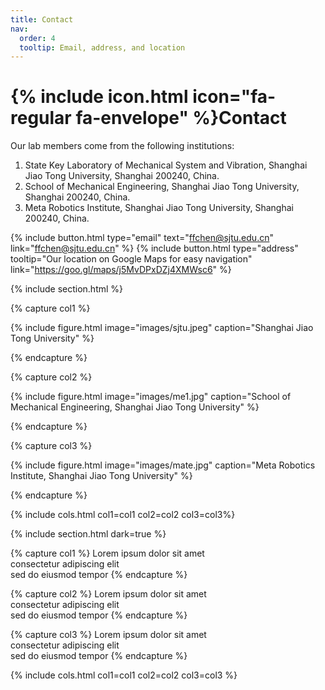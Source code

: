 ```yaml
---
title: Contact
nav:
  order: 4
  tooltip: Email, address, and location
---
```


# {% include icon.html icon="fa-regular fa-envelope" %}Contact

Our lab members come from the following institutions:
1. State Key Laboratory of Mechanical System and Vibration, Shanghai Jiao Tong University, Shanghai 200240, China.
2. School of Mechanical Engineering, Shanghai Jiao Tong University, Shanghai 200240, China.
3. Meta Robotics Institute, Shanghai Jiao Tong University, Shanghai 200240, China.

{%
  include button.html
  type="email"
  text="ffchen@sjtu.edu.cn"
  link="ffchen@sjtu.edu.cn"
%}
{%
  include button.html
  type="address"
  tooltip="Our location on Google Maps for easy navigation"
  link="https://goo.gl/maps/j5MvDPxDZj4XMWsc6"
%}

{% include section.html %}

{% capture col1 %}

{%
  include figure.html
  image="images/sjtu.jpeg"
  caption="Shanghai Jiao Tong University"
%}

{% endcapture %}

{% capture col2 %}

{%
  include figure.html
  image="images/me1.jpg"
  caption="School of Mechanical Engineering, Shanghai Jiao Tong University"
%}

{% endcapture %}

{% capture col3 %}

{%
  include figure.html
  image="images/mate.jpg"
  caption="Meta Robotics Institute, Shanghai Jiao Tong University"
%}


{% endcapture %}

{% include cols.html col1=col1 col2=col2 col3=col3%}

{% include section.html dark=true %}

{% capture col1 %}
Lorem ipsum dolor sit amet  
consectetur adipiscing elit  
sed do eiusmod tempor
{% endcapture %}

{% capture col2 %}
Lorem ipsum dolor sit amet  
consectetur adipiscing elit  
sed do eiusmod tempor
{% endcapture %}

{% capture col3 %}
Lorem ipsum dolor sit amet  
consectetur adipiscing elit  
sed do eiusmod tempor
{% endcapture %}

{% include cols.html col1=col1 col2=col2 col3=col3 %}
